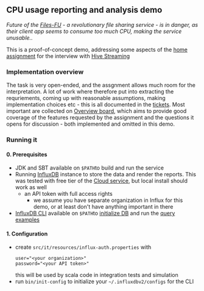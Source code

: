 CPU usage reporting and analysis demo
-----------------------------

_Future of the [Files-FU](.. "assignment mentitons both 'FilesForYou' and 'FilesFromYou', I came up with this variant instead - IMO cooler and punchier. BTW I'd like to retain the rights for the name, maybe one day I'll use it for a startup :)") - a revolutionary file sharing service - is in danger, as their client app seems to consume too much CPU, making the service unusable.._

This is a proof-of-concept demo, addressing some aspects of the [home assignment](Hive_Streaming_Backend_Home_Assignment.pdf) for the interview with [Hive Streaming](https://www.hivestreaming.com/)


### Implementation overview 

The task is very open-ended, and the assgnment allows much room for the interpretation. A lot of work where therefore put into extracting the requriements, 
coming up with reasonable assumptions, making implementation choices etc - this is all documented in the [tickets](../../issues/). 
Most important are collected on [Overview board](../../projects/5), 
which aims to provide good coverage of the features requested by the assignment and the questions it opens for discussion - both implemented and omitted in this demo.

### Running it

#### 0. Prerequisites

- JDK and SBT available on `$PATH`to build and run the service
- Running [InfluxDB](https://www.influxdata.com/get-influxdb/) instance to store the data and render the reports. 
  This was tested with free tier of the [Cloud service](https://www.influxdata.com/products/influxdb-cloud/), but local install should work as well   
  - an API token with full access rights
    - we assume you have separate organization in Influx for this demo, or at least don't have anything important in there 
- [InfluxDB CLI](https://github.com/influxdata/influx-cli)  available on `$PATH`to [initialize DB](bin/reset-data) and run the [query examples](src/main/flux)

#### 1. Configuration

- create `src/it/resources/influx-auth.properties` with 
  ```
  user="<your organization>"
  password="<your API token>"
  ```
  this will be used by scala code in integration tests and simulation 
- run `bin/init-config` to initialize your `~/.influxdbv2/configs` for the CLI  

